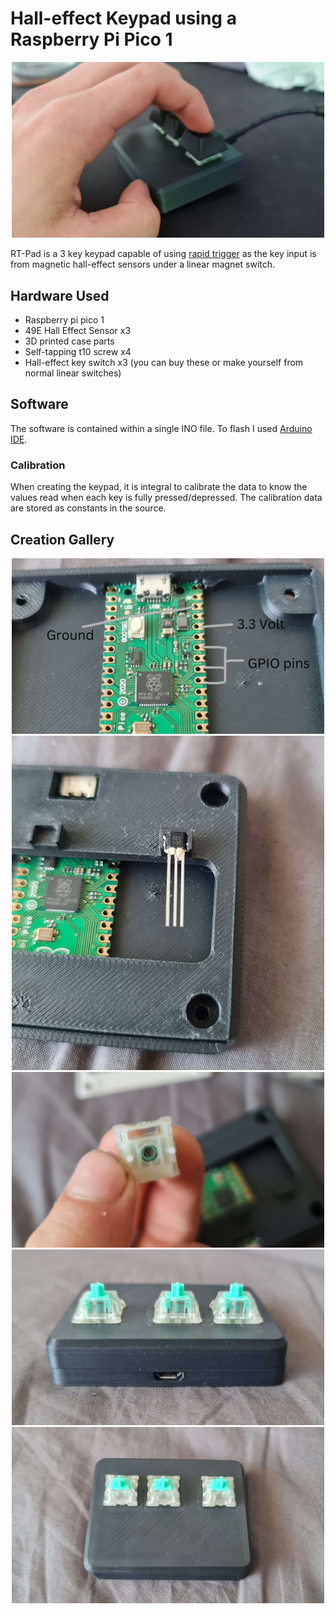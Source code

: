 # Hall-effect Keypad using a Raspberry Pi Pico 1
<div align="center">
<img src="images/final using.jpg"
     style="width: 500px;
            height: auto;
            object-position: center top;">
</div>

RT-Pad is a 3 key keypad capable of using [rapid trigger](https://wooting.io/rapid-trigger) as the key input is from magnetic hall-effect sensors under a linear magnet switch.

## Hardware Used
- Raspberry pi pico 1
- 49E Hall Effect Sensor x3
- 3D printed case parts
- Self-tapping t10 screw x4
- Hall-effect key switch x3 (you can buy these or make yourself from normal linear switches)

## Software
The software is contained within a single INO file. To flash I used [Arduino IDE](https://www.arduino.cc/en/software/).
### Calibration
When creating the keypad, it is integral to calibrate the data to know the values read when each key is fully pressed/depressed. The calibration data are stored as constants in the source.

## Creation Gallery
<div align="center">
<img src="images/diagram cropped.png"
     style="width: 500px;
            height: auto;
            object-position: center top;">
</div>
<div align="center">
<img src="images/2.jpg"
     style="width: 500px;
            height: auto;
            object-position: center top;">
</div>
<div align="center">
<img src="images/3.jpg"
     style="width: 500px;
            height: auto;
            object-position: center top;">
</div>
<div align="center">
<img src="images/final front.jpg"
     style="width: 500px;
            height: auto;
            object-position: center top;">
</div>
<div align="center">
<img src="images/final top.jpg"
     style="width: 500px;
            height: auto;
            object-position: center top;">
</div>
